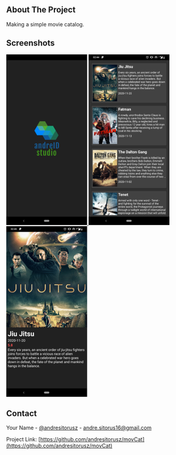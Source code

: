 <!-- ABOUT THE PROJECT -->
## About The Project
Making a simple movie catalog.

## Screenshots
<p align="left">
  <a href="https://github.com/andresitorusz/movCat">
    <img src="screenshots/splashscreen.png" alt="Splashscreen" width="216" height="456">
  </a>
  <a href="https://github.com/andresitorusz/movCat">
    <img src="screenshots/main.png" alt="Splashscreen" width="216" height="456">
  </a>
  <a href="https://github.com/andresitorusz/movCat">
    <img src="screenshots/details.png" alt="Splashscreen" width="216" height="456">
  </a>
</p>


<!-- CONTACT -->
## Contact

Your Name - [@andresitorusz](https://twitter.com/andresitorus) - andre.sitorus16@gmail.com

Project Link: [https://github.com/andresitorusz/movCat](https://github.com/andresitorusz/movCat)
